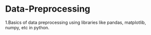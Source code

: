 # Data-Preprocessing
1.Basics of data preprocessing using libraries like pandas, matplotlib, numpy, etc in python.
